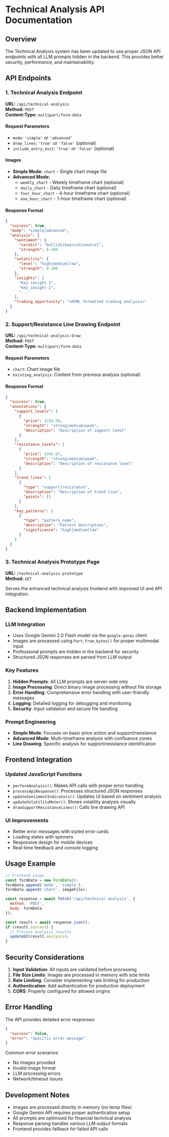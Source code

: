 # Technical Analysis API Documentation

## Overview

The Technical Analysis system has been updated to use proper JSON API endpoints with all LLM prompts hidden in the backend. This provides better security, performance, and maintainability.

## API Endpoints

### 1. Technical Analysis Endpoint
**URL:** `/api/technical-analysis`  
**Method:** `POST`  
**Content-Type:** `multipart/form-data`

#### Request Parameters
- `mode`: `'simple'` or `'advanced'`
- `draw_lines`: `'true'` or `'false'` (optional)
- `include_entry_exit`: `'true'` or `'false'` (optional)

#### Images
- **Simple Mode:** `chart` - Single chart image file
- **Advanced Mode:** 
  - `weekly_chart` - Weekly timeframe chart (optional)
  - `daily_chart` - Daily timeframe chart (optional) 
  - `four_hour_chart` - 4-hour timeframe chart (optional)
  - `one_hour_chart` - 1-hour timeframe chart (optional)

#### Response Format
```json
{
  "success": true,
  "mode": "simple|advanced",
  "analysis": {
    "sentiment": {
      "verdict": "bullish|bearish|neutral",
      "strength": 0-100
    },
    "volatility": {
      "level": "high|medium|low",
      "strength": 0-100
    },
    "insights": [
      "Key insight 1",
      "Key insight 2", 
      "..."
    ],
    "trading_opportunity": "<HTML formatted trading analysis>"
  }
}
```

### 2. Support/Resistance Line Drawing Endpoint
**URL:** `/api/technical-analysis-draw`  
**Method:** `POST`  
**Content-Type:** `multipart/form-data`

#### Request Parameters
- `chart`: Chart image file
- `existing_analysis`: Context from previous analysis (optional)

#### Response Format
```json
{
  "success": true,
  "annotations": {
    "support_levels": [
      {
        "price": 1234.56,
        "strength": "strong|medium|weak",
        "description": "Description of support level"
      }
    ],
    "resistance_levels": [
      {
        "price": 1345.67,
        "strength": "strong|medium|weak", 
        "description": "Description of resistance level"
      }
    ],
    "trend_lines": [
      {
        "type": "support|resistance",
        "description": "Description of trend line",
        "points": []
      }
    ],
    "key_patterns": [
      {
        "type": "pattern_name",
        "description": "Pattern description",
        "significance": "high|medium|low"
      }
    ]
  }
}
```

### 3. Technical Analysis Prototype Page
**URL:** `/technical-analysis-prototype`  
**Method:** `GET`

Serves the enhanced technical analysis frontend with improved UI and API integration.

## Backend Implementation

### LLM Integration
- Uses Google Gemini 2.0 Flash model via the `google.genai` client
- Images are processed using `Part.from_bytes()` for proper multimodal input
- Professional prompts are hidden in the backend for security
- Structured JSON responses are parsed from LLM output

### Key Features
1. **Hidden Prompts**: All LLM prompts are server-side only
2. **Image Processing**: Direct binary image processing without file storage
3. **Error Handling**: Comprehensive error handling with user-friendly messages
4. **Logging**: Detailed logging for debugging and monitoring
5. **Security**: Input validation and secure file handling

### Prompt Engineering
- **Simple Mode**: Focuses on basic price action and support/resistance
- **Advanced Mode**: Multi-timeframe analysis with confluence zones
- **Line Drawing**: Specific analysis for support/resistance identification

## Frontend Integration

### Updated JavaScript Functions
- `performAnalysis()`: Makes API calls with proper error handling
- `processApiResponse()`: Processes structured JSON responses
- `updateSentimentIndicators()`: Updates UI based on sentiment analysis
- `updateVolatilityMeter()`: Shows volatility analysis visually
- `drawSupportResistanceLines()`: Calls line drawing API

### UI Improvements
- Better error messages with styled error cards
- Loading states with spinners
- Responsive design for mobile devices
- Real-time feedback and console logging

## Usage Example

```javascript
// Frontend usage
const formData = new FormData();
formData.append('mode', 'simple');
formData.append('chart', imageFile);

const response = await fetch('/api/technical-analysis', {
  method: 'POST',
  body: formData
});

const result = await response.json();
if (result.success) {
  // Process analysis results
  updateUI(result.analysis);
}
```

## Security Considerations

1. **Input Validation**: All inputs are validated before processing
2. **File Size Limits**: Images are processed in memory with size limits
3. **Rate Limiting**: Consider implementing rate limiting for production
4. **Authentication**: Add authentication for production deployment
5. **CORS**: Properly configured for allowed origins

## Error Handling

The API provides detailed error responses:

```json
{
  "success": false,
  "error": "Specific error message"
}
```

Common error scenarios:
- No images provided
- Invalid image format
- LLM processing errors
- Network/timeout issues

## Development Notes

- Images are processed directly in memory (no temp files)
- Google Gemini API requires proper authentication setup
- All prompts are optimized for financial technical analysis
- Response parsing handles various LLM output formats
- Frontend provides fallback for failed API calls 